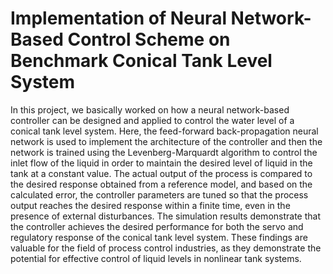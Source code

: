 # Implementation of Neural Network-Based Control Scheme on Benchmark Conical Tank Level System
In this project, we basically worked on how a neural network-based controller can be designed and applied to control the water level of a conical tank level system. Here, the feed-forward back-propagation neural network is used to implement the architecture of the controller and then the network is trained using the Levenberg-Marquardt algorithm to control the inlet flow of the liquid in order to maintain the desired level of liquid in the tank at a constant value. The actual output of the process is compared to the desired response obtained from a reference model, and based on the calculated error, the controller parameters are tuned so that the process output reaches the desired response within a finite time, even in the presence of external disturbances. The simulation results demonstrate that the controller achieves the desired performance for both the servo and regulatory response of the conical tank level system. These findings are valuable for the field of process control industries, as they demonstrate the potential for effective control of liquid levels in nonlinear tank systems.
